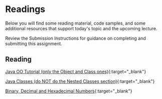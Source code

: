 # Readings

Below you will find some reading material, code samples, and some additional resources that support today's topic and the upcoming lecture.

Review the Submission Instructions for guidance on completing and submitting this assignment.

## Reading

[Java OO Tutorial (only the Object and Class ones)](https://docs.oracle.com/javase/tutorial/java/concepts/){:target="_blank"}

<!-- Mix it up! Create the questions with pointed answers, fill in the blank, or opinion/open ended -->

[Java Classes (do NOT do the Nested Classes section)](https://docs.oracle.com/javase/tutorial/java/javaOO/classes.html){:target="_blank"}

<!-- Mix it up! Create the questions with pointed answers, fill in the blank, or opinion/open ended -->

[Binary, Decimal and Hexadecimal Numbers](https://www.mathsisfun.com/binary-decimal-hexadecimal.html){:target="_blank"}

<!-- Mix it up! Create the questions with pointed answers, fill in the blank, or opinion/open ended -->
